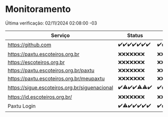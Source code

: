# Monitoramento

Última verificação: 02/11/2024 02:08:00 -03

|Serviço|Status|Últimas 24h|
|---|---|---|
|https://github.com|<span title="2024-10-26: OK=23">✔️</span><span title="2024-10-27: OK=23">✔️</span><span title="2024-10-28: OK=23">✔️</span><span title="2024-10-29: OK=23">✔️</span><span title="2024-10-30: OK=22">✔️</span><span title="2024-10-31: OK=23">✔️</span><span title="2024-11-01: OK=4">✔️</span>|<span title="01/11/2024 02:09:00 -03 : 200">✔️</span><span title="01/11/2024 03:12:00 -03 : 200">✔️</span><span title="01/11/2024 04:08:00 -03 : 200">✔️</span><span title="01/11/2024 05:11:00 -03 : 200">✔️</span><span title="01/11/2024 06:08:00 -03 : 200">✔️</span><span title="01/11/2024 07:09:00 -03 : 200">✔️</span><span title="01/11/2024 08:07:00 -03 : 200">✔️</span><span title="01/11/2024 09:15:00 -03 : 200">✔️</span><span title="01/11/2024 10:16:00 -03 : 200">✔️</span><span title="01/11/2024 11:08:00 -03 : 200">✔️</span><span title="01/11/2024 12:08:00 -03 : 200">✔️</span><span title="01/11/2024 13:09:00 -03 : 200">✔️</span><span title="01/11/2024 14:07:00 -03 : 200">✔️</span><span title="01/11/2024 15:10:00 -03 : 200">✔️</span><span title="01/11/2024 16:06:00 -03 : 200">✔️</span><span title="01/11/2024 17:09:00 -03 : 200">✔️</span><span title="01/11/2024 18:07:00 -03 : 200">✔️</span><span title="01/11/2024 19:07:00 -03 : 200">✔️</span><span title="01/11/2024 20:08:00 -03 : 200">✔️</span><span title="01/11/2024 21:39:00 -03 : 200">✔️</span><span title="01/11/2024 23:09:00 -03 : 200">✔️</span><span title="02/11/2024 00:13:00 -03 : 200">✔️</span><span title="02/11/2024 01:10:00 -03 : 200">✔️</span><span title="02/11/2024 02:08:00 -03 : 200">✔️</span>|
|https://paxtu.escoteiros.org.br|<span title="2024-10-26: Falhas=23">❌</span><span title="2024-10-27: Falhas=23">❌</span><span title="2024-10-28: Falhas=23">❌</span><span title="2024-10-29: Falhas=23">❌</span><span title="2024-10-30: Falhas=22">❌</span><span title="2024-10-31: Falhas=23">❌</span><span title="2024-11-01: Falhas=4">❌</span>|<span title="01/11/2024 02:09:00 -03 : 403">❌</span><span title="01/11/2024 03:12:00 -03 : 403">❌</span><span title="01/11/2024 04:08:00 -03 : 403">❌</span><span title="01/11/2024 05:11:00 -03 : 403">❌</span><span title="01/11/2024 06:08:00 -03 : 403">❌</span><span title="01/11/2024 07:09:00 -03 : 403">❌</span><span title="01/11/2024 08:07:00 -03 : 403">❌</span><span title="01/11/2024 09:15:00 -03 : 403">❌</span><span title="01/11/2024 10:16:00 -03 : 403">❌</span><span title="01/11/2024 11:08:00 -03 : 403">❌</span><span title="01/11/2024 12:08:00 -03 : 403">❌</span><span title="01/11/2024 13:09:00 -03 : 403">❌</span><span title="01/11/2024 14:07:00 -03 : 403">❌</span><span title="01/11/2024 15:10:00 -03 : 403">❌</span><span title="01/11/2024 16:06:00 -03 : 403">❌</span><span title="01/11/2024 17:09:00 -03 : 403">❌</span><span title="01/11/2024 18:07:00 -03 : 403">❌</span><span title="01/11/2024 19:07:00 -03 : 403">❌</span><span title="01/11/2024 20:08:00 -03 : 403">❌</span><span title="01/11/2024 21:39:00 -03 : 403">❌</span><span title="01/11/2024 23:09:00 -03 : 403">❌</span><span title="02/11/2024 00:13:00 -03 : 403">❌</span><span title="02/11/2024 01:10:00 -03 : 403">❌</span><span title="02/11/2024 02:08:00 -03 : 403">❌</span>|
|https://escoteiros.org.br|<span title="2024-10-26: Falhas=23">❌</span><span title="2024-10-27: Falhas=23">❌</span><span title="2024-10-28: Falhas=23">❌</span><span title="2024-10-29: Falhas=23">❌</span><span title="2024-10-30: Falhas=22">❌</span><span title="2024-10-31: Falhas=23">❌</span><span title="2024-11-01: Falhas=4">❌</span>|<span title="01/11/2024 02:09:00 -03 : 403">❌</span><span title="01/11/2024 03:12:00 -03 : 403">❌</span><span title="01/11/2024 04:08:00 -03 : 403">❌</span><span title="01/11/2024 05:11:00 -03 : 403">❌</span><span title="01/11/2024 06:08:00 -03 : 403">❌</span><span title="01/11/2024 07:09:00 -03 : 403">❌</span><span title="01/11/2024 08:07:00 -03 : 403">❌</span><span title="01/11/2024 09:15:00 -03 : 403">❌</span><span title="01/11/2024 10:16:00 -03 : 403">❌</span><span title="01/11/2024 11:08:00 -03 : 403">❌</span><span title="01/11/2024 12:08:00 -03 : 403">❌</span><span title="01/11/2024 13:09:00 -03 : 403">❌</span><span title="01/11/2024 14:07:00 -03 : 403">❌</span><span title="01/11/2024 15:10:00 -03 : 403">❌</span><span title="01/11/2024 16:06:00 -03 : 403">❌</span><span title="01/11/2024 17:09:00 -03 : 403">❌</span><span title="01/11/2024 18:07:00 -03 : 403">❌</span><span title="01/11/2024 19:07:00 -03 : 403">❌</span><span title="01/11/2024 20:08:00 -03 : 403">❌</span><span title="01/11/2024 21:39:00 -03 : 403">❌</span><span title="01/11/2024 23:09:00 -03 : 403">❌</span><span title="02/11/2024 00:13:00 -03 : 403">❌</span><span title="02/11/2024 01:10:00 -03 : 403">❌</span><span title="02/11/2024 02:08:00 -03 : 403">❌</span>|
|https://paxtu.escoteiros.org.br/paxtu|<span title="2024-10-26: Falhas=23">❌</span><span title="2024-10-27: Falhas=23">❌</span><span title="2024-10-28: Falhas=23">❌</span><span title="2024-10-29: Falhas=23">❌</span><span title="2024-10-30: Falhas=22">❌</span><span title="2024-10-31: Falhas=23">❌</span><span title="2024-11-01: Falhas=4">❌</span>|<span title="01/11/2024 02:09:00 -03 : 403">❌</span><span title="01/11/2024 03:12:00 -03 : 403">❌</span><span title="01/11/2024 04:08:00 -03 : 403">❌</span><span title="01/11/2024 05:11:00 -03 : 403">❌</span><span title="01/11/2024 06:08:00 -03 : 403">❌</span><span title="01/11/2024 07:09:00 -03 : 403">❌</span><span title="01/11/2024 08:07:00 -03 : 403">❌</span><span title="01/11/2024 09:15:00 -03 : 403">❌</span><span title="01/11/2024 10:16:00 -03 : 403">❌</span><span title="01/11/2024 11:08:00 -03 : 403">❌</span><span title="01/11/2024 12:08:00 -03 : 403">❌</span><span title="01/11/2024 13:09:00 -03 : 403">❌</span><span title="01/11/2024 14:07:00 -03 : 403">❌</span><span title="01/11/2024 15:10:00 -03 : 403">❌</span><span title="01/11/2024 16:06:00 -03 : 403">❌</span><span title="01/11/2024 17:09:00 -03 : 403">❌</span><span title="01/11/2024 18:07:00 -03 : 403">❌</span><span title="01/11/2024 19:07:00 -03 : 403">❌</span><span title="01/11/2024 20:08:00 -03 : 403">❌</span><span title="01/11/2024 21:39:00 -03 : 403">❌</span><span title="01/11/2024 23:09:00 -03 : 403">❌</span><span title="02/11/2024 00:13:00 -03 : 403">❌</span><span title="02/11/2024 01:10:00 -03 : 403">❌</span><span title="02/11/2024 02:08:00 -03 : 403">❌</span>|
|https://paxtu.escoteiros.org.br/meupaxtu|<span title="2024-10-26: Falhas=23">❌</span><span title="2024-10-27: Falhas=23">❌</span><span title="2024-10-28: Falhas=23">❌</span><span title="2024-10-29: Falhas=23">❌</span><span title="2024-10-30: Falhas=22">❌</span><span title="2024-10-31: Falhas=23">❌</span><span title="2024-11-01: Falhas=4">❌</span>|<span title="01/11/2024 02:09:00 -03 : 403">❌</span><span title="01/11/2024 03:12:00 -03 : 403">❌</span><span title="01/11/2024 04:08:00 -03 : 403">❌</span><span title="01/11/2024 05:11:00 -03 : 403">❌</span><span title="01/11/2024 06:08:00 -03 : 403">❌</span><span title="01/11/2024 07:09:00 -03 : 403">❌</span><span title="01/11/2024 08:07:00 -03 : 403">❌</span><span title="01/11/2024 09:15:00 -03 : 403">❌</span><span title="01/11/2024 10:16:00 -03 : 403">❌</span><span title="01/11/2024 11:08:00 -03 : 403">❌</span><span title="01/11/2024 12:08:00 -03 : 403">❌</span><span title="01/11/2024 13:09:00 -03 : 403">❌</span><span title="01/11/2024 14:07:00 -03 : 403">❌</span><span title="01/11/2024 15:10:00 -03 : 403">❌</span><span title="01/11/2024 16:06:00 -03 : 403">❌</span><span title="01/11/2024 17:09:00 -03 : 403">❌</span><span title="01/11/2024 18:07:00 -03 : 403">❌</span><span title="01/11/2024 19:07:00 -03 : 403">❌</span><span title="01/11/2024 20:08:00 -03 : 403">❌</span><span title="01/11/2024 21:39:00 -03 : 403">❌</span><span title="01/11/2024 23:09:00 -03 : 403">❌</span><span title="02/11/2024 00:13:00 -03 : 403">❌</span><span title="02/11/2024 01:10:00 -03 : 403">❌</span><span title="02/11/2024 02:08:00 -03 : 403">❌</span>|
|https://sigue.escoteiros.org.br/siguenacional|<span title="2024-10-26: OK=23">✔️</span><span title="2024-10-27: OK=22, Falhas=1">⚠️</span><span title="2024-10-28: OK=23">✔️</span><span title="2024-10-29: OK=23">✔️</span><span title="2024-10-30: OK=21, Falhas=1">⚠️</span><span title="2024-10-31: OK=22, Falhas=1">⚠️</span><span title="2024-11-01: OK=4">✔️</span>|<span title="01/11/2024 02:09:00 -03 : 200">✔️</span><span title="01/11/2024 03:12:00 -03 : 200">✔️</span><span title="01/11/2024 04:08:00 -03 : 200">✔️</span><span title="01/11/2024 05:11:00 -03 : 200">✔️</span><span title="01/11/2024 06:08:00 -03 : 200">✔️</span><span title="01/11/2024 07:09:00 -03 : 200">✔️</span><span title="01/11/2024 08:07:00 -03 : 200">✔️</span><span title="01/11/2024 09:15:00 -03 : 200">✔️</span><span title="01/11/2024 10:16:00 -03 : 200">✔️</span><span title="01/11/2024 11:08:00 -03 : 200">✔️</span><span title="01/11/2024 12:08:00 -03 : 200">✔️</span><span title="01/11/2024 13:09:00 -03 : 200">✔️</span><span title="01/11/2024 14:07:00 -03 : 200">✔️</span><span title="01/11/2024 15:10:00 -03 : 200">✔️</span><span title="01/11/2024 16:06:00 -03 : 200">✔️</span><span title="01/11/2024 17:09:00 -03 : 200">✔️</span><span title="01/11/2024 18:07:00 -03 : 200">✔️</span><span title="01/11/2024 19:07:00 -03 : 200">✔️</span><span title="01/11/2024 20:08:00 -03 : 200">✔️</span><span title="01/11/2024 21:39:00 -03 : 200">✔️</span><span title="01/11/2024 23:09:00 -03 : 200">✔️</span><span title="02/11/2024 00:13:00 -03 : 200">✔️</span><span title="02/11/2024 01:10:00 -03 : 200">✔️</span><span title="02/11/2024 02:08:00 -03 : 200">✔️</span>|
|https://id.escoteiros.org.br/|<span title="2024-10-26: Falhas=23">❌</span><span title="2024-10-27: Falhas=23">❌</span><span title="2024-10-28: Falhas=23">❌</span><span title="2024-10-29: Falhas=23">❌</span><span title="2024-10-30: Falhas=22">❌</span><span title="2024-10-31: Falhas=23">❌</span><span title="2024-11-01: Falhas=4">❌</span>|<span title="01/11/2024 02:09:00 -03 : 403">❌</span><span title="01/11/2024 03:12:00 -03 : 403">❌</span><span title="01/11/2024 04:08:00 -03 : 403">❌</span><span title="01/11/2024 05:11:00 -03 : 403">❌</span><span title="01/11/2024 06:08:00 -03 : 403">❌</span><span title="01/11/2024 07:09:00 -03 : 403">❌</span><span title="01/11/2024 08:07:00 -03 : 403">❌</span><span title="01/11/2024 09:15:00 -03 : 403">❌</span><span title="01/11/2024 10:16:00 -03 : 403">❌</span><span title="01/11/2024 11:08:00 -03 : 403">❌</span><span title="01/11/2024 12:08:00 -03 : 403">❌</span><span title="01/11/2024 13:09:00 -03 : 403">❌</span><span title="01/11/2024 14:07:00 -03 : 403">❌</span><span title="01/11/2024 15:10:00 -03 : 403">❌</span><span title="01/11/2024 16:06:00 -03 : 403">❌</span><span title="01/11/2024 17:09:00 -03 : 403">❌</span><span title="01/11/2024 18:07:00 -03 : 403">❌</span><span title="01/11/2024 19:07:00 -03 : 403">❌</span><span title="01/11/2024 20:08:00 -03 : 403">❌</span><span title="01/11/2024 21:39:00 -03 : 403">❌</span><span title="01/11/2024 23:09:00 -03 : 403">❌</span><span title="02/11/2024 00:13:00 -03 : 403">❌</span><span title="02/11/2024 01:10:00 -03 : 403">❌</span><span title="02/11/2024 02:08:00 -03 : 403">❌</span>|
|Paxtu Login|<span title="2024-10-26: OK=23">✔️</span><span title="2024-10-27: OK=22, Falhas=1">⚠️</span><span title="2024-10-28: OK=23">✔️</span><span title="2024-10-29: OK=23">✔️</span><span title="2024-10-30: OK=22">✔️</span><span title="2024-10-31: OK=23">✔️</span><span title="2024-11-01: OK=4">✔️</span>|<span title="01/11/2024 02:09:00 -03 : 200">✔️</span><span title="01/11/2024 03:12:00 -03 : 200">✔️</span><span title="01/11/2024 04:08:00 -03 : 200">✔️</span><span title="01/11/2024 05:11:00 -03 : 200">✔️</span><span title="01/11/2024 06:08:00 -03 : 200">✔️</span><span title="01/11/2024 07:09:00 -03 : 200">✔️</span><span title="01/11/2024 08:07:00 -03 : 200">✔️</span><span title="01/11/2024 09:15:00 -03 : 200">✔️</span><span title="01/11/2024 10:16:00 -03 : 200">✔️</span><span title="01/11/2024 11:08:00 -03 : 200">✔️</span><span title="01/11/2024 12:08:00 -03 : 200">✔️</span><span title="01/11/2024 13:09:00 -03 : 200">✔️</span><span title="01/11/2024 14:07:00 -03 : 200">✔️</span><span title="01/11/2024 15:10:00 -03 : 200">✔️</span><span title="01/11/2024 16:06:00 -03 : 200">✔️</span><span title="01/11/2024 17:09:00 -03 : 200">✔️</span><span title="01/11/2024 18:07:00 -03 : 200">✔️</span><span title="01/11/2024 19:07:00 -03 : 200">✔️</span><span title="01/11/2024 20:08:00 -03 : 200">✔️</span><span title="01/11/2024 21:39:00 -03 : 200">✔️</span><span title="01/11/2024 23:09:00 -03 : 200">✔️</span><span title="02/11/2024 00:13:00 -03 : 200">✔️</span><span title="02/11/2024 01:10:00 -03 : 200">✔️</span><span title="02/11/2024 02:08:00 -03 : 200">✔️</span>|
